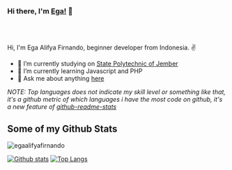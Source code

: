 ### Hi there, I'm [Ega!](https://egaalifyafirnando.github.io) 👋

<br />
<br />

Hi, I'm Ega Alifya Firnando, beginner developer from Indonesia. ✌

- 🔭 I’m currently studying on [State Polytechnic of Jember](https://www.polije.ac.id/)
- 🎯 I’m currently learning Javascript and PHP
- 💬 Ask me about anything [here](mailto:ega.alfy@gmail.com)


*NOTE: Top languages does not indicate my skill level or something like that, it's a github metric of which languages i have the most code on github, it's a new feature of [github-readme-stats](https://github.com/egaalifyafirnando/github-readme-stats)*

## Some of my Github Stats
<p align=left> <img src=https://komarev.com/ghpvc/?username=egaalifyafirnando alt=egaalifyafirnando /> </p>

[![Github stats](https://github-readme-stats.vercel.app/api?username=egaalifyafirnando&show_icons=true&include_all_commits=true)](https://github.com/egaalifyafirnando/github-readme-stats)
[![Top Langs](https://github-readme-stats.vercel.app/api/top-langs/?username=egaalifyafirnando&layout=compact)](https://github.com/egaalifyafirnando/github-readme-stats)

